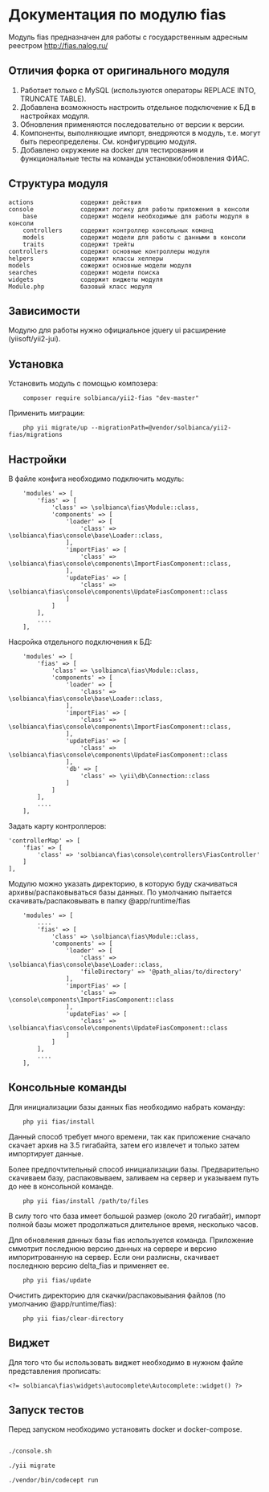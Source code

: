 Документация по модулю fias
============================

Модуль fias предназначен для работы с государственным адресным реестром http://fias.nalog.ru/ 

Отличия форка от оригинального модуля
-------------------------------------

1. Работает только с MySQL (используются операторы REPLACE INTO, TRUNCATE TABLE).
2. Добавлена возможность настроить отдельное подключение к БД в настройках модуля.
3. Обновления применяются последовательно от версии к версии.
4. Компоненты, выполняющие импорт, внедряются в модуль, т.е. могут быть переопределены. См. конфигурвцию модуля.
5. Добавлено окружение на docker для тестирования и функциональные тесты на команды установки/обновления ФИАС.


Структура модуля
-------------------

    actions             содержит действия               
    console             содержит логику для работы приложения в консоли
        base            содержит модели необходимые для работы модуля в консоли
        controllers     содержит контроллер консольных команд
        models          содержит модели для работы с данными в консоли
        traits          содержит трейты
    controllers         содержит основные контроллеры модуля
    helpers             содержит классы хелперы
    models              сожержит основные модели модуля
    searches            содержит модели поиска
    widgets             содержит виджеты модуля
    Module.php          базовый класс модуля
    
Зависимости
-------------------

Модулю для работы нужно официальное jquery ui расширение (yiisoft/yii2-jui).

Установка
-------------------
Установить модуль с помощью композера:
````
    composer require solbianca/yii2-fias "dev-master"
````

 Применить миграции:
 ````
     php yii migrate/up --migrationPath=@vendor/solbianca/yii2-fias/migrations
 ````
Настройки
-------------------

В файле конфига необходимо подключить модуль:
    
````
    'modules' => [
        'fias' => [
            'class' => \solbianca\fias\Module::class,
            'components' => [
                'loader' => [
                    'class' => \solbianca\fias\console\base\Loader::class,
                ],
                'importFias' => [
                    'class' => \solbianca\fias\console\components\ImportFiasComponent::class,
                ],
                'updateFias' => [
                    'class' => \solbianca\fias\console\components\UpdateFiasComponent::class
                ]
            ]
        ],
        ....
    ],
```` 

Насройка отдельного подключения к БД:

````
    'modules' => [
        'fias' => [
            'class' => \solbianca\fias\Module::class,
            'components' => [
                'loader' => [
                    'class' => \solbianca\fias\console\base\Loader::class,
                ],
                'importFias' => [
                    'class' => \solbianca\fias\console\components\ImportFiasComponent::class,
                ],
                'updateFias' => [
                    'class' => \solbianca\fias\console\components\UpdateFiasComponent::class
                ],
                'db' => [
                    'class' => \yii\db\Connection::class
                ]
            ]
        ],
        ....
    ],

````

Задать карту контроллеров:

````
'controllerMap' => [
    'fias' => [
        'class' => 'solbianca\fias\console\controllers\FiasController'
    ]
],
````

Модулю можно указать директорию, в которую буду скачиваться архивы/распаковываться базы данных.
По умолчанию пытается скачивать/распаковывать в папку @app/runtime/fias

````
    'modules' => [
        ....
        'fias' => [
            'class' => \solbianca\fias\Module::class,
            'components' => [
                'loader' => [
                    'class' => \solbianca\fias\console\base\Loader::class,
                    'fileDirectory' => '@path_alias/to/directory'
                ],
                'importFias' => [
                    'class' => \console\components\ImportFiasComponent::class
                ],
                'updateFias' => [
                    'class' => \solbianca\fias\console\components\UpdateFiasComponent::class
                ]
            ]
        ],
        ....
    ],
````
  
Консольные команды
-------------------

Для инициализации базы данных fias необходимо набрать команду:
````
    php yii fias/install
````
Данный способ требует много времени, так как приложение сначало скачает архив на 3.5 гигабайта, затем его извлечет и только затем импортирует данные.

Более предпочтительный способ инициализации базы. Предварительно скачиваем базу, распаковываем, заливаем на сервер и указываем путь до нее в консольной команде.
````
    php yii fias/install /path/to/files
````
В силу того что база имеет большой размер (около 20 гигабайт), импорт полной базы может продолжаться длительное время, несколько часов. 

Для обновления данных базы fias используется команда. Приложение сммотрит последнюю версию данных на сервере и версию импоритрованную на сервер.
Если они разлисны, скачивает последнюю версию delta_fias и применяет ее.
````
    php yii fias/update
````

Очистить директорию для скачки/распаковывания файлов (по умолчанию @app/runtime/fias):
````
    php yii fias/clear-directory
````

Виджет
-----------------------

Для того что бы использовать виджет необходимо в нужном файле представления прописать:

````
<?= solbianca\fias\widgets\autocomplete\Autocomplete::widget() ?>
````

Запуск тестов
-------------

Перед запуском необходимо установить docker и docker-compose.


```bash

./console.sh

./yii migrate

./vendor/bin/codecept run

```
